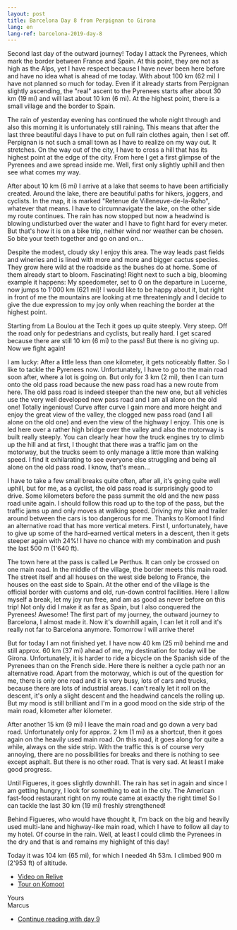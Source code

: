 ```yaml
---
layout: post
title: Barcelona Day 8 from Perpignan to Girona
lang: en
lang-ref: barcelona-2019-day-8
---
```


Second last day of the outward journey! Today I attack the Pyrenees, which mark the border between France and Spain. At this point, they are not as high as the Alps, yet I have respect because I have never been here before and have no idea what is ahead of me today. With about 100 km (62 mi) I have not planned so much for today. Even if it already starts from Perpignan slightly ascending, the "real" ascent to the Pyrenees starts after about 30 km (19 mi) and will last about 10 km (6 mi). At the highest point, there is a small village and the border to Spain.

The rain of yesterday evening has continued the whole night through and also this morning it is unfortunately still raining. This means that after the last three beautiful days I have to put on full rain clothes again, then I set off. Perpignan is not such a small town as I have to realize on my way out. It stretches. On the way out of the city, I have to cross a hill that has its highest point at the edge of the city. From here I get a first glimpse of the Pyrenees and awe spread inside me. Well, first only slightly uphill and then see what comes my way.

After about 10 km (6 mi) I arrive at a lake that seems to have been artificially created. Around the lake, there are beautiful paths for hikers, joggers, and cyclists. In the map, it is marked "Retenue de Villeneuve-de-la-Raho", whatever that means. I have to circumnavigate the lake, on the other side my route continues. The rain has now stopped but now a headwind is blowing undisturbed over the water and I have to fight hard for every meter. But that's how it is on a bike trip, neither wind nor weather can be chosen. So bite your teeth together and go on and on...

Despite the modest, cloudy sky I enjoy this area. The way leads past fields and wineries and is lined with more and more and bigger cactus species. They grow here wild at the roadside as the bushes do at home. Some of them already start to bloom. Fascinating! Right next to such a big, blooming example it happens: My speedometer, set to 0 on the departure in Lucerne, now jumps to 1'000 km (621 mi)! I would like to be happy about it, but right in front of me the mountains are looking at me threateningly and I decide to give the due expression to my joy only when reaching the border at the highest point.

Starting from La Boulou at the Tech it goes up quite steeply. Very steep. Off the road only for pedestrians and cyclists, but really hard. I get scared because there are still 10 km (6 mi) to the pass! But there is no giving up. Now we fight again!

I am lucky: After a little less than one kilometer, it gets noticeably flatter. So I like to tackle the Pyrenees now. Unfortunately, I have to go to the main road soon after, where a lot is going on. But only for 3 km (2 mi), then I can turn onto the old pass road because the new pass road has a new route from here. The old pass road is indeed steeper than the new one, but all vehicles use the very well developed new pass road and I am all alone on the old one! Totally ingenious! Curve after curve I gain more and more height and enjoy the great view of the valley, the clogged new pass road (and I all alone on the old one) and even the view of the highway I enjoy. This one is led here over a rather high bridge over the valley and also the motorway is built really steeply. You can clearly hear how the truck engines try to climb up the hill and at first, I thought that there was a traffic jam on the motorway, but the trucks seem to only manage a little more than walking speed. I find it exhilarating to see everyone else struggling and being all alone on the old pass road. I know, that's mean...

I have to take a few small breaks quite often, after all, it's going quite well uphill, but for me, as a cyclist, the old pass road is surprisingly good to drive. Some kilometers before the pass summit the old and the new pass road unite again. I should follow this road up to the top of the pass, but the traffic jams up and only moves at walking speed. Driving my bike and trailer around between the cars is too dangerous for me. Thanks to Komoot I find an alternative road that has more vertical meters. First I, unfortunately, have to give up some of the hard-earned vertical meters in a descent, then it gets steeper again with 24%! I have no chance with my combination and push the last 500 m (1'640 ft).

The town here at the pass is called Le Perthus. It can only be crossed on one main road. In the middle of the village, the border meets this main road.  The street itself and all houses on the west side belong to France, the houses on the east side to Spain. At the other end of the village is the official border with customs and old, run-down control facilities. Here I allow myself a break, let my joy run free, and am as good as never before on this trip! Not only did I make it as far as Spain, but I also conquered the Pyrenees! Awesome! The first part of my journey, the outward journey to Barcelona, I almost made it. Now it's downhill again, I can let it roll and it's really not far to Barcelona anymore. Tomorrow I will arrive there!

But for today I am not finished yet. I have now 40 km (25 mi) behind me and still approx. 60 km (37 mi) ahead of me, my destination for today will be Girona. Unfortunately, it is harder to ride a bicycle on the Spanish side of the Pyrenees than on the French side. Here there is neither a cycle path nor an alternative road. Apart from the motorway, which is out of the question for me, there is only one road and it is very busy, lots of cars and trucks, because there are lots of industrial areas. I can't really let it roll on the descent, it's only a slight descent and the headwind cancels the rolling up. But my mood is still brilliant and I'm in a good mood on the side strip of the main road, kilometer after kilometer.

After another 15 km (9 mi) I leave the main road and go down a very bad road. Unfortunately only for approx. 2 km (1 mi) as a shortcut, then it goes again on the heavily used main road. On this road, it goes along for quite a while, always on the side strip. With the traffic this is of course very annoying, there are no possibilities for breaks and there is nothing to see except asphalt. But there is no other road. That is very sad. At least I make good progress.

Until Figueres, it goes slightly downhill. The rain has set in again and since I am getting hungry, I look for something to eat in the city. The American fast-food restaurant right on my route came at exactly the right time! So I can tackle the last 30 km (19 mi) freshly strengthened!

Behind Figueres, who would have thought it, I'm back on the big and heavily used multi-lane and highway-like main road, which I have to follow all day to my hotel. Of course in the rain. Well, at least I could climb the Pyrenees in the dry and that is and remains my highlight of this day!

Today it was 104 km (65 mi), for which I needed 4h 53m. I climbed 900 m (2'953 ft) of altitude.

- [Video on Relive](https://www.relive.cc/view/r10005757366)
- [Tour on Komoot](https://www.komoot.com/tour/68337991/zoom)

Yours  
Marcus

- [Continue reading with day 9](/en/2019/05/25/Barcelona-2019-Day-9/)

